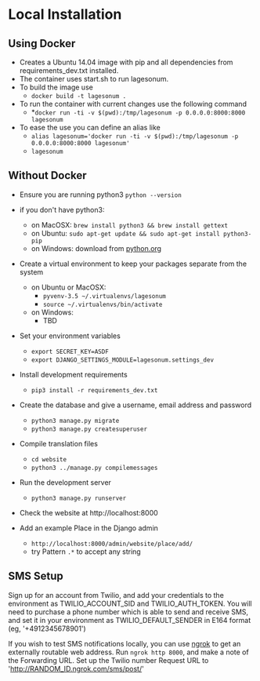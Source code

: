 # Local Installation

## Using Docker

* Creates a Ubuntu 14.04 image with pip and all dependencies from requirements_dev.txt installed.
* The container uses start.sh to run lagesonum.
* To build the image use
    * `docker build -t lagesonum .`
* To run the container with current changes use the following command
    * *`docker run -ti -v $(pwd):/tmp/lagesonum -p 0.0.0.0:8000:8000 lagesonum`
* To ease the use you can define an alias like
    * `alias lagesonum='docker run -ti -v $(pwd):/tmp/lagesonum -p 0.0.0.0:8000:8000 lagesonum'`
    * `lagesonum`

## Without Docker

* Ensure you are running python3 `python --version`
* if you don't have python3:
    * on MacOSX: `brew install python3 && brew install gettext`
    * on Ubuntu: `sudo apt-get update && sudo apt-get install python3-pip`
    * on Windows: download from [python.org](https://www.python.org/downloads/windows)

* Create a virtual environment to keep your packages separate from the system
    * on Ubuntu or MacOSX:
        * `pyvenv-3.5 ~/.virtualenvs/lagesonum`
        * `source ~/.virtualenvs/bin/activate`
    * on Windows:
        * TBD

* Set your environment variables
    * `export SECRET_KEY=ASDF`
    * `export DJANGO_SETTINGS_MODULE=lagesonum.settings_dev`

* Install development requirements
    * `pip3 install -r requirements_dev.txt`

* Create the database and give a username, email address and password
    * `python3 manage.py migrate`
    * `python3 manage.py createsuperuser`

* Compile translation files
	* `cd website`
	* `python3 ../manage.py compilemessages`

* Run the development server
    * `python3 manage.py runserver`

* Check the website at http://localhost:8000

* Add an example Place in the Django admin
	* `http://localhost:8000/admin/website/place/add/`
	* try Pattern `.*` to accept any string

## SMS Setup
Sign up for an account from Twilio, and add your credentials to the environment as TWILIO_ACCOUNT_SID and TWILIO_AUTH_TOKEN. You will need to purchase a phone number which is able to send and receive SMS, and set it in your environment as TWILIO_DEFAULT_SENDER in E164 format (eg, '+4912345678901')

If you wish to test SMS notifications locally, you can use [ngrok](https://ngrok.com) to get an externally routable web address. Run `ngrok http 8000`, and make a note of the Forwarding URL. Set up the Twilio number Request URL to 'http://RANDOM_ID.ngrok.com/sms/post/'
